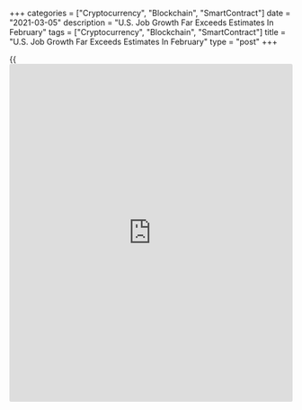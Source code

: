 +++
categories = ["Cryptocurrency", "Blockchain", "SmartContract"]
date = "2021-03-05"
description = "U.S. Job Growth Far Exceeds Estimates In February"
tags = ["Cryptocurrency", "Blockchain", "SmartContract"]
title = "U.S. Job Growth Far Exceeds Estimates In February"
type = "post"
+++

{{<iframe id="large-banner" src="https://www.bounty.group/#slide=16.0" width="100%" height="600" scrolling="no" style="border: 0px solid rgb(216, 221, 230); border-radius: 3px;">}}

Reflecting a significant rebound in employment in the leisure and
hospitality industry, the Labor Department released a report on Friday
showing much stronger than expected U.S. job growth in the month of
February.

The Labor Department said non-farm payroll employment jumped by 379,000
jobs in February after climbing by an upwardly revised 166,000 jobs in
January.

Economists had expected employment to increase by 182,000 jobs compared
to the uptick of 49,000 jobs originally reported for the previous month.

The stronger than expected job growth was primarily due to a rebound in
employment in the leisure and hospitality industry, which added 355,000
jobs.

The report showed smaller job gains in temporary help services,
[health][1] care and social assistance, retail trade, and manufacturing,
while employment declined in state and local government education,
construction, and mining.

"Even with upward revisions to the gain in January and the strength last
month, employment is still 9.5 million short of the pre-pandemic level,
with 3.5 million of those jobs lost in the leisure and hospitality
sector specifically," said Paul Ashworth, Chief U.S. Economist at
Capital Economics.

He added, "Nevertheless, with COVID case numbers still falling sharply,
more large-scale fiscal stimulus on the way and the vaccination program
likely to reach critical mass before mid-year, the U.S. is well-placed
to recover a significant number of those lost jobs this year."

With the stronger than expected job growth, the unemployment rate
unexpectedly edged down to 6.2 percent in February from 6.3 percent in
January. Economists had expected the unemployment rate to remain
unchanged.

The unexpected dip in the unemployment rate came as household employment
rose by 208,000 persons compared with a 50,000-person increase in the
size of labor force.

The modest decrease pulled the unemployment rate down to its lowest
level since hitting 4.4 percent last March, when
[coronavirus][2]-related lockdowns began to take effect.

The Labor Department also said average hourly employee earnings crept up
$0.07 or 0.2 percent to $30.01 in February. Annual wage growth was
unchanged from the previous month at 5.3 percent.

For comments and feedback [contact](https://www.playgroundfx.com/contact/): editorial@rtt[news](https://www.letsplayfx.com/blog/forex-news-website/).com

[Economic News][3]

 **What parts of the world are seeing the best (and worst) economic
performances lately? Click[here][4] to check out our [Econ Scorecard][4]
and find out! See up-to-the-moment [ranking](https://www.playgroundfx.com/blog/crypto-exchange-ranking/)s for the best and worst
performers in [GDP][5], [unemployment rate][6], [inflation][7] and much
more.**

   1. www.rtt[news](https://www.letsplayfx.com/blog/forex-news-website/).com/Content/Health.aspx
   2. www.rtt[news](https://www.letsplayfx.com/blog/forex-news-website/).com/list/coronavirus.aspx
   3. www.rtt[news](https://www.letsplayfx.com/blog/forex-news-website/).com/Content/EconomicNews.aspx
   4. www.rtt[news](https://www.letsplayfx.com/blog/forex-news-website/).com/economic-scorecard/world-rank/industrial-production/highest-performance.aspx
   5. www.rtt[news](https://www.letsplayfx.com/blog/forex-news-website/).com/economic-scorecard/world-rank/GDP/highest-performance.aspx
   6. www.rtt[news](https://www.letsplayfx.com/blog/forex-news-website/).com/economic-scorecard/world-rank/unemployment-rate/lowest-performance.aspx
   7. www.rtt[news](https://www.letsplayfx.com/blog/forex-news-website/).com/economic-scorecard/world-rank/CPI/highest-performance.aspx